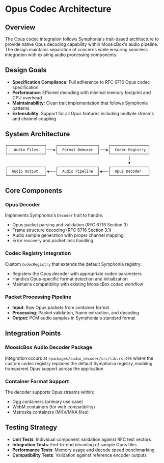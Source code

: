 # Opus Codec Architecture

## Overview

The Opus codec integration follows Symphonia's trait-based architecture to provide native Opus decoding capability within MoosicBox's audio pipeline. The design maintains separation of concerns while ensuring seamless integration with existing audio processing components.

## Design Goals

- **Specification Compliance**: Full adherence to RFC 6716 Opus codec specification
- **Performance**: Efficient decoding with minimal memory footprint and CPU overhead
- **Maintainability**: Clean trait implementation that follows Symphonia patterns
- **Extensibility**: Support for all Opus features including multiple streams and channel coupling

## System Architecture

```
┌─────────────────┐    ┌──────────────────┐    ┌─────────────────┐
│   Audio Files   │───▶│  Format Demuxer  │───▶│  Codec Registry │
└─────────────────┘    └──────────────────┘    └─────────────────┘
                                                        │
                                                        ▼
┌─────────────────┐    ┌──────────────────┐    ┌─────────────────┐
│  Audio Output   │◀───│  Audio Pipeline  │◀───│  Opus Decoder   │
└─────────────────┘    └──────────────────┘    └─────────────────┘
```

## Core Components

### Opus Decoder

Implements Symphonia's `Decoder` trait to handle:

- Opus packet parsing and validation (RFC 6716 Section 3)
- Frame structure decoding (RFC 6716 Section 3.1)
- Audio sample generation with proper channel mapping
- Error recovery and packet loss handling

### Codec Registry Integration

Custom `CodecRegistry` that extends the default Symphonia registry:

- Registers the Opus decoder with appropriate codec parameters
- Handles Opus-specific format detection and initialization
- Maintains compatibility with existing MoosicBox codec workflow

### Packet Processing Pipeline

- **Input**: Raw Opus packets from container format
- **Processing**: Packet validation, frame extraction, and decoding
- **Output**: PCM audio samples in Symphonia's standard format

## Integration Points

### MoosicBox Audio Decoder Package

Integration occurs at `/packages/audio_decoder/src/lib.rs:495` where the custom codec registry replaces the default Symphonia registry, enabling transparent Opus support across the application.

### Container Format Support

The decoder supports Opus streams within:

- Ogg containers (primary use case)
- WebM containers (for web compatibility)
- Matroska containers (MKV/MKA files)

## Testing Strategy

- **Unit Tests**: Individual component validation against RFC test vectors
- **Integration Tests**: End-to-end decoding of sample Opus files
- **Performance Tests**: Memory usage and decode speed benchmarking
- **Compatibility Tests**: Validation against reference encoder outputs
